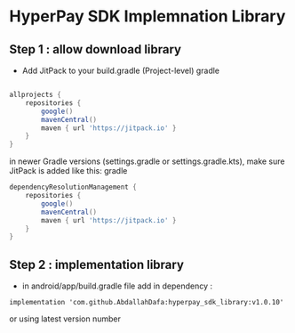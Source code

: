 # HyperPay SDK Implemnation Library

## Step 1 : allow download library 

* Add JitPack to your build.gradle (Project-level)
gradle
 
```groovy

allprojects {
    repositories {
        google()
        mavenCentral()
        maven { url 'https://jitpack.io' }
    }
}
```
in newer Gradle versions (settings.gradle or settings.gradle.kts), make sure JitPack is added like this:
gradle

```groovy
dependencyResolutionManagement {
    repositories {
        google()
        mavenCentral()
        maven { url 'https://jitpack.io' }
    }
} 

```
## Step 2 : implementation library 

* in android/app/build.gradle file add in dependency : 
```
implementation 'com.github.AbdallahDafa:hyperpay_sdk_library:v1.0.10'

```
or using latest version number 